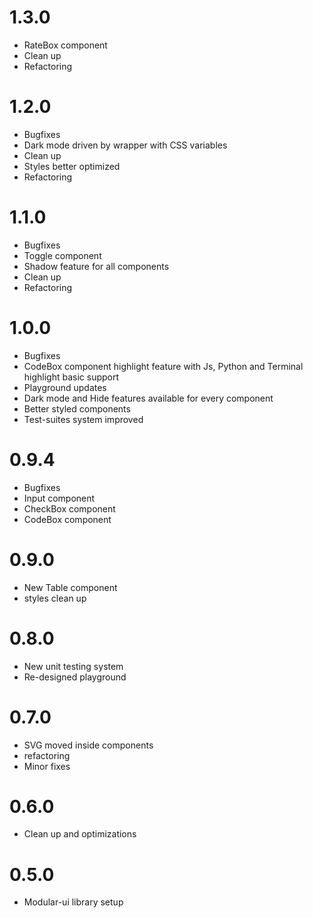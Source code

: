 # 1.3.0

- RateBox component
- Clean up
- Refactoring

# 1.2.0

- Bugfixes
- Dark mode driven by wrapper with CSS variables
- Clean up
- Styles better optimized
- Refactoring

# 1.1.0

- Bugfixes
- Toggle component
- Shadow feature for all components
- Clean up
- Refactoring

# 1.0.0

- Bugfixes
- CodeBox component highlight feature with Js, Python and Terminal highlight basic support
- Playground updates
- Dark mode and Hide features available for every component
- Better styled components
- Test-suites system improved

# 0.9.4

- Bugfixes
- Input component
- CheckBox component
- CodeBox component

# 0.9.0

- New Table component
- styles clean up

# 0.8.0

- New unit testing system
- Re-designed playground

# 0.7.0

- SVG moved inside components
- refactoring
- Minor fixes

# 0.6.0

- Clean up and optimizations

# 0.5.0

- Modular-ui library setup
